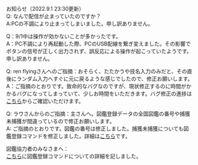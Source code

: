 お知らせ（2022.9.1 23:30更新）  
Q: なんで配信が止まっていたのですか？  
A:PCの不調により止まってしまいました。申し訳ありません。  

Q：9/1中は操作が効かないことが多かったです。  
A：PC不調により再起動した際、PCのUSB配線を繋ぎ変えました。その影響でボタンの信号が正しく出力されず、誤反応による操作が起こっていたようです。申し訳ありません。  

Q: ren flyingさんへのご指摘：おそらく、たたかうや技名入力のみだと、その直後にランダム入力へすぐに元に戻るような感じでしたので、修正お願いします。  
A：ご指摘のとおりです。致命的なバグなのですが、現状修正するのに時間がかかるバグになってしまっていて、少しお時間をいただきます。バグ修正の進捗は[こちら](https://github.com/AI-switch-programming/PokemonDP_youtube/issues/22)からご確認いただけます。  

Q: ラウさんからのご指摘：主さんへ。図鑑登録データの全国図鑑の番号や捕獲未捕獲が間違っているので修正お願いします。  
A: ご指摘のとおりです。図鑑の番号は修正しました。捕獲未捕獲についても図鑑登録コマンドを修正しました。詳細は[こちら](https://github.com/AI-switch-programming/PokemonDP_youtube/issues/38)です。  

図鑑協力者のみなさまへ：  
[こちら](https://github.com/AI-switch-programming/PokemonDP_youtube/tree/main/%E5%9B%B3%E9%91%91%E7%99%BB%E9%8C%B2%E3%83%87%E3%83%BC%E3%82%BF)に図鑑登録コマンドについての詳細を記しました。  


